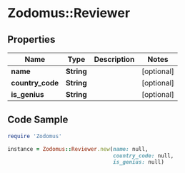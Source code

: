 # Zodomus::Reviewer

## Properties

Name | Type | Description | Notes
------------ | ------------- | ------------- | -------------
**name** | **String** |  | [optional] 
**country_code** | **String** |  | [optional] 
**is_genius** | **String** |  | [optional] 

## Code Sample

```ruby
require 'Zodomus'

instance = Zodomus::Reviewer.new(name: null,
                                 country_code: null,
                                 is_genius: null)
```



